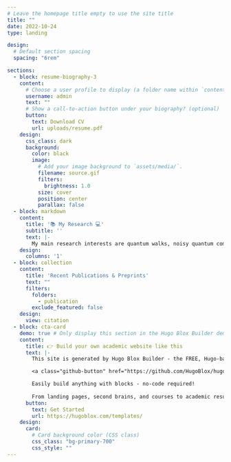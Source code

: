 ```yaml
---
# Leave the homepage title empty to use the site title
title: ""
date: 2022-10-24
type: landing

design:
  # Default section spacing
  spacing: "6rem"

sections:
  - block: resume-biography-3
    content:
      # Choose a user profile to display (a folder name within `content/authors/`)
      username: admin
      text: ""
      # Show a call-to-action button under your biography? (optional)
      button:
        text: Download CV
        url: uploads/resume.pdf
    design:
      css_class: dark
      background:
        color: black
        image:
          # Add your image background to `assets/media/`.
          filename: source.gif
          filters:
            brightness: 1.0
          size: cover
          position: center
          parallax: false
  - block: markdown
    content:
      title: '📚 My Research 💻'
      subtitle: ''
      text: |-
        My main research interests are quantum walks, noisy quantum computation, quantum algorithms and optimization problems. My <a href="https://theses.fr/s373218" target="_blank">PhD research</a> aims to understand the limitations and the conditions under which noise can be used to improve quantum computation using quantum-walked based circuits. In the bigger picture we aim to apply those results to help solving hard combinatorial optimization problems on quantum computers. 
    design:
      columns: '1'
  - block: collection
    content:
      title: 'Recent Publications & Preprints'
      text: ""
      filters:
        folders:
          - publication
        exclude_featured: false
    design:
      view: citation
  - block: cta-card
    demo: true # Only display this section in the Hugo Blox Builder demo site
    content:
      title: 👉 Build your own academic website like this
      text: |-
        This site is generated by Hugo Blox Builder - the FREE, Hugo-based open source website builder trusted by 250,000+ academics like you.

        <a class="github-button" href="https://github.com/HugoBlox/hugo-blox-builder" data-color-scheme="no-preference: light; light: light; dark: dark;" data-icon="octicon-star" data-size="large" data-show-count="true" aria-label="Star HugoBlox/hugo-blox-builder on GitHub">Star</a>

        Easily build anything with blocks - no-code required!
        
        From landing pages, second brains, and courses to academic resumés, conferences, and tech blogs.
      button:
        text: Get Started
        url: https://hugoblox.com/templates/
    design:
      card:
        # Card background color (CSS class)
        css_class: "bg-primary-700"
        css_style: ""
---
```

